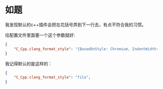 # 如题

我发现默认的c++插件会把左花括号弄到下一行去，有点不符合我的习惯。

往配置文件里面塞一个这个参数就好:

```json
{
    "C_Cpp.clang_format_style": "{BasedOnStyle: Chromium, IndentWidth: 4, ColumnLimit: 0}",
}
```

我记得默认的是这样的：

```json
{
    "C_Cpp.clang_format_style": "file",
}
```

